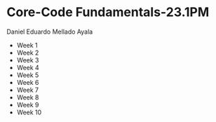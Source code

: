 # Core-Code Fundamentals-23.1PM
Daniel Eduardo Mellado Ayala

* Week 1
* Week 2
* Week 3
* Week 4
* Week 5
* Week 6
* Week 7
* Week 8
* Week 9
* Week 10
